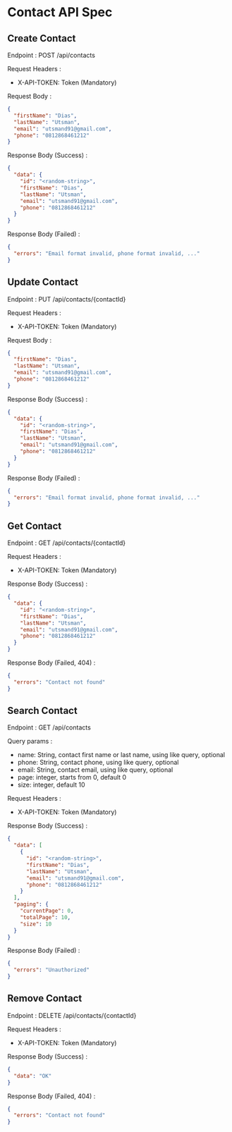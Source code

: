# Contact API Spec


## Create Contact
Endpoint : POST /api/contacts

Request Headers :
- X-API-TOKEN: Token (Mandatory)

Request Body :

```json
{
  "firstName": "Dias",
  "lastName": "Utsman",
  "email": "utsmand91@gmail.com",
  "phone": "0812868461212"
}
```

Response Body (Success) :
```json
{
  "data": {
    "id": "<random-string>",
    "firstName": "Dias",
    "lastName": "Utsman",
    "email": "utsmand91@gmail.com",
    "phone": "0812868461212"
  }
}
```

Response Body (Failed) : 
```json
{
  "errors": "Email format invalid, phone format invalid, ..."
}
```

## Update Contact
Endpoint : PUT /api/contacts/{contactId}

Request Headers :
- X-API-TOKEN: Token (Mandatory)

Request Body :

```json
{
  "firstName": "Dias",
  "lastName": "Utsman",
  "email": "utsmand91@gmail.com",
  "phone": "0812868461212"
}
```

Response Body (Success) :
```json
{
  "data": {
    "id": "<random-string>",
    "firstName": "Dias",
    "lastName": "Utsman",
    "email": "utsmand91@gmail.com",
    "phone": "0812868461212"
  }
}
```

Response Body (Failed) :
```json
{
  "errors": "Email format invalid, phone format invalid, ..."
}
```

## Get Contact

Endpoint : GET /api/contacts/{contactId}


Request Headers :
- X-API-TOKEN: Token (Mandatory)

Response Body (Success) :
```json
{
  "data": {
    "id": "<random-string>",
    "firstName": "Dias",
    "lastName": "Utsman",
    "email": "utsmand91@gmail.com",
    "phone": "0812868461212"
  }
}
```

Response Body (Failed, 404) :
```json
{
  "errors": "Contact not found"
}
```


## Search Contact
Endpoint : GET /api/contacts

Query params :
- name: String, contact first name or last name, using like query, optional
- phone: String, contact phone, using like query, optional
- email: String, contact email, using like query, optional
- page: integer, starts from 0, default 0
- size: integer, default 10

Request Headers :
- X-API-TOKEN: Token (Mandatory)

Response Body (Success) :
```json
{
  "data": [
    {
      "id": "<random-string>",
      "firstName": "Dias",
      "lastName": "Utsman",
      "email": "utsmand91@gmail.com",
      "phone": "0812868461212"
    }
  ],
  "paging": {
    "currentPage": 0,
    "totalPage": 10,
    "size": 10
  } 
}
```

Response Body (Failed) :
```json
{
  "errors": "Unauthorized"
}
```

## Remove Contact
Endpoint : DELETE /api/contacts/{contactId}

Request Headers :
- X-API-TOKEN: Token (Mandatory)

Response Body (Success) :
```json
{
  "data": "OK"
}
```

Response Body (Failed, 404) :
```json
{
  "errors": "Contact not found"
}
```